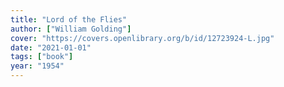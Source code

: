 ```yaml
---
title: "Lord of the Flies"
author: ["William Golding"]
cover: "https://covers.openlibrary.org/b/id/12723924-L.jpg"
date: "2021-01-01"
tags: ["book"]
year: "1954"
---
```


